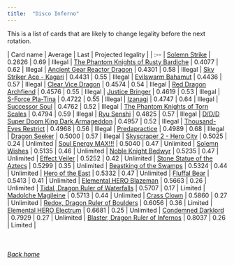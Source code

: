 ```yaml
---
title:  "Disco Inferno"
---
```


This is a list of cards that are likely to change legality before the next rotation.

| Card name | Average | Last | Projected legality |
| :-- |
[Solemn Strike](https://db.ygoprodeck.com/card/?search=Solemn%20Strike) | 0.2626 | 0.69 | Illegal |
[The Phantom Knights of Rusty Bardiche](https://db.ygoprodeck.com/card/?search=The%20Phantom%20Knights%20of%20Rusty%20Bardiche) | 0.4077 | 0.62 | Illegal |
[Ancient Gear Reactor Dragon](https://db.ygoprodeck.com/card/?search=Ancient%20Gear%20Reactor%20Dragon) | 0.4301 | 0.58 | Illegal |
[Sky Striker Ace - Kagari](https://db.ygoprodeck.com/card/?search=Sky%20Striker%20Ace%20-%20Kagari) | 0.4431 | 0.55 | Illegal |
[Evilswarm Bahamut](https://db.ygoprodeck.com/card/?search=Evilswarm%20Bahamut) | 0.4436 | 0.57 | Illegal |
[Clear Vice Dragon](https://db.ygoprodeck.com/card/?search=Clear%20Vice%20Dragon) | 0.4574 | 0.54 | Illegal |
[Red Dragon Archfiend](https://db.ygoprodeck.com/card/?search=Red%20Dragon%20Archfiend) | 0.4576 | 0.55 | Illegal |
[Justice Bringer](https://db.ygoprodeck.com/card/?search=Justice%20Bringer) | 0.4619 | 0.53 | Illegal |
[S-Force Pla-Tina](https://db.ygoprodeck.com/card/?search=S-Force%20Pla-Tina) | 0.4722 | 0.55 | Illegal |
[Izanagi](https://db.ygoprodeck.com/card/?search=Izanagi) | 0.4747 | 0.64 | Illegal |
[Successor Soul](https://db.ygoprodeck.com/card/?search=Successor%20Soul) | 0.4762 | 0.52 | Illegal |
[The Phantom Knights of Torn Scales](https://db.ygoprodeck.com/card/?search=The%20Phantom%20Knights%20of%20Torn%20Scales) | 0.4794 | 0.59 | Illegal |
[Ryu Senshi](https://db.ygoprodeck.com/card/?search=Ryu%20Senshi) | 0.4825 | 0.57 | Illegal |
[D/D/D Super Doom King Dark Armageddon](https://db.ygoprodeck.com/card/?search=D/D/D%20Super%20Doom%20King%20Dark%20Armageddon) | 0.4957 | 0.52 | Illegal |
[Thousand-Eyes Restrict](https://db.ygoprodeck.com/card/?search=Thousand-Eyes%20Restrict) | 0.4968 | 0.56 | Illegal |
[Predapractice](https://db.ygoprodeck.com/card/?search=Predapractice) | 0.4989 | 0.68 | Illegal |
[Dragon Seeker](https://db.ygoprodeck.com/card/?search=Dragon%20Seeker) | 0.5000 | 0.57 | Illegal |
[Skyscraper 2 - Hero City](https://db.ygoprodeck.com/card/?search=Skyscraper%202%20-%20Hero%20City) | 0.5025 | 0.24 | Unlimited |
[Soul Energy MAX!!!](https://db.ygoprodeck.com/card/?search=Soul%20Energy%20MAX!!!) | 0.5040 | 0.47 | Unlimited |
[Solemn Wishes](https://db.ygoprodeck.com/card/?search=Solemn%20Wishes) | 0.5135 | 0.46 | Unlimited |
[Noble Knight Bedwyr](https://db.ygoprodeck.com/card/?search=Noble%20Knight%20Bedwyr) | 0.5235 | 0.47 | Unlimited |
[Effect Veiler](https://db.ygoprodeck.com/card/?search=Effect%20Veiler) | 0.5252 | 0.42 | Unlimited |
[Stone Statue of the Aztecs](https://db.ygoprodeck.com/card/?search=Stone%20Statue%20of%20the%20Aztecs) | 0.5299 | 0.35 | Unlimited |
[Beastking of the Swamps](https://db.ygoprodeck.com/card/?search=Beastking%20of%20the%20Swamps) | 0.5324 | 0.44 | Unlimited |
[Hero of the East](https://db.ygoprodeck.com/card/?search=Hero%20of%20the%20East) | 0.5332 | 0.47 | Unlimited |
[Fluffal Bear](https://db.ygoprodeck.com/card/?search=Fluffal%20Bear) | 0.5413 | 0.41 | Unlimited |
[Elemental HERO Blazeman](https://db.ygoprodeck.com/card/?search=Elemental%20HERO%20Blazeman) | 0.5663 | 0.26 | Unlimited |
[Tidal, Dragon Ruler of Waterfalls](https://db.ygoprodeck.com/card/?search=Tidal,%20Dragon%20Ruler%20of%20Waterfalls) | 0.5707 | 0.17 | Limited |
[Madolche Magileine](https://db.ygoprodeck.com/card/?search=Madolche%20Magileine) | 0.5713 | 0.44 | Unlimited |
[Crass Clown](https://db.ygoprodeck.com/card/?search=Crass%20Clown) | 0.5860 | 0.27 | Unlimited |
[Redox, Dragon Ruler of Boulders](https://db.ygoprodeck.com/card/?search=Redox,%20Dragon%20Ruler%20of%20Boulders) | 0.6056 | 0.36 | Limited |
[Elemental HERO Electrum](https://db.ygoprodeck.com/card/?search=Elemental%20HERO%20Electrum) | 0.6681 | 0.25 | Unlimited |
[Condemned Darklord](https://db.ygoprodeck.com/card/?search=Condemned%20Darklord) | 0.7929 | 0.27 | Unlimited |
[Blaster, Dragon Ruler of Infernos](https://db.ygoprodeck.com/card/?search=Blaster,%20Dragon%20Ruler%20of%20Infernos) | 0.8037 | 0.26 | Limited |

<br>

###### [Back home](index)
